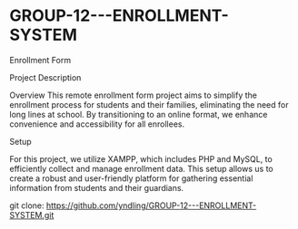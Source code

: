 # GROUP-12---ENROLLMENT-SYSTEM

Enrollment Form 

Project Description

Overview
This remote enrollment form project aims to simplify 
the enrollment process for students and their families,
eliminating the need for long lines at school. By transitioning
to an online format, we enhance convenience and accessibility 
for all enrollees.

Setup

For this project, we utilize XAMPP,
 which includes PHP and MySQL, 
to efficiently collect and manage 
enrollment data. This setup allows us to create
 a robust and user-friendly platform for gathering 
essential information from students and their guardians.

git clone: https://github.com/yndling/GROUP-12---ENROLLMENT-SYSTEM.git
